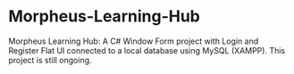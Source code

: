 # Morpheus-Learning-Hub
Morpheus Learning Hub: A C# Window Form project with Login and Register Flat UI connected to a local database using MySQL (XAMPP). This project is still ongoing.  
